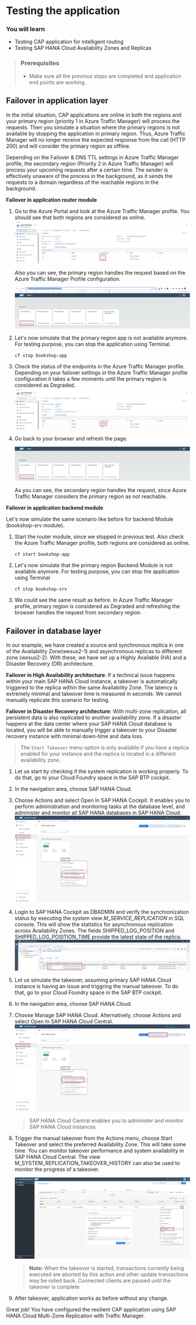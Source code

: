 # Testing the application

### You will learn
- Testing CAP application for intelligent routing
- Testing SAP HANA Cloud Availability Zones and Replicas

> ### Prerequisites
> - Make sure all the previous steps are completed and application end points are working.

## Failover in application layer
In the initial situation, CAP applications are online in both the regions and your primary region (priority 1 in Azure Traffic Manager) will process the requests. Then you simulate a situation where the primary regions is not available by stopping the application in primary region. Thus, Azure Traffic Manager will no longer receive the expected response from the call (HTTP 200) and will consider the primary region as offline.

Depending on the Failover & DNS TTL settings in Azure Traffic Manager profile, the secondary region (Priority 2 in Azure Traffic Manager) will process your upcoming requests after a certain time. The sender is effectively unaware of the process in the background, as it sends the requests to a domain regardless of the reachable regions in the background.

**Failover in application router module** 

1. Go to the Azure Portal and look at the Azure Traffic Manager profile. You should see that both regions are considered as online.
![Traffic Manager profile](./images/01.png)

    Also you can see, the primary region handles the request based on the Azure Traffic Manager Profile configuration.

    ![Traffic Manager](./images/02.png)

    
2. Let's now simulate that the primary region app is not available anymore. For testing purpose, you can stop the application using Terminal.
    ```
    cf stop bookshop-app
    ```

3. Check the status of the endpoints in the Azure Traffic Manager profile. Depending on your failover settings in the Azure Traffic Manager profile configuration it takes a few moments until the primary region is considered as Degraded.
![Traffic Manager1](./images/03.png)

4. Go back to your browser and refresh the page. 
   
   ![Browser](./images/04.png)
   
   As you can see, the secondary region handles the request, since Azure Traffic Manager considers the primary region as not reachable.

**Failover in application backend module** 

  Let's now simulate the same scenario like before for backend Module (bookshop-srv module).

  1.  Start the router module, since we stopped in previous test. Also check the Azure Traffic Manager profile, both regions are considered as online.
        ```
        cf start bookshop-app
        ```  

  2. Let's now simulate that the primary region Backend Module is not available anymore. For testing purpose, you can stop the application using Terminal
        ```
        cf stop bookshop-srv
        ```  

  3. We could see the same result as before. In Azure Traffic Manager profile, primary region is considered as Degraded and refreshing the browser handles the request from secondary region.


## Failover in database layer

In our example, we have created a source and synchronous replica in one of the Availability Zone(wesus2-1) and asynchronous replicas to different zone (wesus2-2). With these, we have set up a Highly Available (HA) and a Disaster Recovery (DR) architecture. 

**Failover in High Availability architecture**:
If a technical issue happens within your main SAP HANA Cloud instance, a takeover is automatically triggered to the replica within the same Availability Zone. The latency is extremely minimal and takeover time is measured in seconds. We cannot manually replicate this scenario for testing. 

**Failover in Disaster Recovery architecture**: 
With multi-zone replication, all persistent data is also replicated to another availability zone. If a disaster happens at the data center where your SAP HANA Cloud database is located, you will be able to manually trigger a takeover to your Disaster recovery instance with minimal down-time and data loss.

> The `Start Takeover` menu option is only available if you have a replica enabled for your instance and the replica is located in a different availability zone. 
    
1.  Let us start by checking if the system replication is working properly. To do that, go to your Cloud Foundry space in the SAP BTP cockpit.
2.  In the navigation area, choose SAP HANA Cloud.
3.  Choose Actions and select Open In SAP HANA Cockpit. It enables you to perform administration and monitoring tasks at the database level, and administer and monitor all SAP HANA databases in SAP HANA Cloud.
    ![SAP HANA Cockpit](./images/05-2.png)
4. Login to SAP HANA Cockpit as DBADMIN and verify the synchronization status by executing the system view *M_SERVICE_REPLICATION* in SQL console. This will show the statistics for asynchronous replication across Availability Zones. The fields SHIPPED_LOG_POSITION and SHIPPED_LOG_POSITION_TIME provide the latest state of the replica.
    ![DB](./images/06.png)

5.  Let us simulate the takeover, assuming  primary SAP HANA Cloud instance is having an issue and triggring the manual takeover. To do that, go to your Cloud Foundry space in the SAP BTP cockpit.
6.  In the navigation area, choose SAP HANA Cloud.
8.  Choose Manage SAP HANA Cloud. Alternatively, choose Actions and select Open In SAP HANA Cloud Central. 
![Manage SAP HANA Cloud](./images/05-1.png)
    > SAP HANA Cloud Central enables you to administer and monitor SAP HANA Cloud instances

2. Trigger the manual takeover from the Actions menu, choose Start Takeover and select the preferred Availability Zone. This will take some time. You can monitor takeover performance and system availability in SAP HANA Cloud Central. The view M_SYSTEM_REPLICATION_TAKEOVER_HISTORY can also be used to monitor the progress of a takeover.
  
   ![Takeover](./images/07.png)
   > **Note:** When the takeover is started, transactions currently being executed are aborted by this action and other update transactions may be rolled back. Connected clients are paused until the takeover is complete
   
3. After takeover, application works as before without any change.   

Great job! You have configured the resilient CAP application using SAP HANA Cloud Multi-Zone Replication with Traffic Manager.